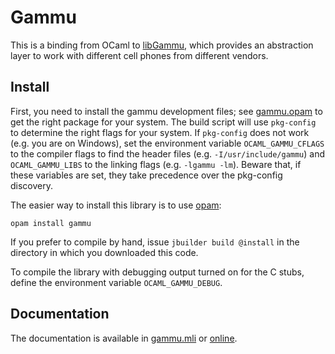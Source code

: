 Gammu
=====

This is a binding from OCaml to [libGammu](http://wammu.eu/), which
provides an abstraction layer to work with different cell phones from
different vendors.

Install
-------

First, you need to install the gammu development files; see
[gammu.opam](gammu.opam) to get the right package for your system.
The build script will use `pkg-config` to determine the right flags
for your system.  If `pkg-config` does not work (e.g. you are on
Windows), set the environment variable `OCAML_GAMMU_CFLAGS` to the
compiler flags to find the header files (e.g. `-I/usr/include/gammu`)
and `OCAML_GAMMU_LIBS` to the linking flags (e.g. `-lgammu -lm`).
Beware that, if these variables are set, they take precedence over the
pkg-config discovery.

The easier way to install this library is to use [opam][]:

    opam install gammu

If you prefer to compile by hand, issue `jbuilder build
@install` in the directory in which you downloaded this code.

To compile the library with debugging output turned on for the C
stubs, define the environment variable `OCAML_GAMMU_DEBUG`.

[opam]: https://opam.ocaml.org/

Documentation
-------------

The documentation is available in [gammu.mli](src/gammu.mli) or
[online](https://Chris00.github.io/ocaml-gammu/doc).
